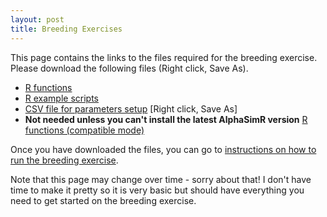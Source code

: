 ```yaml
---
layout: post
title: Breeding Exercises
---
```


This page contains the links to the files required for the breeding exercise. Please download the following files (Right click, Save As).  

* [R functions](https://raw.githubusercontent.com/cjyang-work/lecture/main/conv_adv_breeding/breeding_exercise_v2.R)  
* [R example scripts](https://raw.githubusercontent.com/cjyang-work/lecture/main/conv_adv_breeding/example_scripts.R)  
* [CSV file for parameters setup](https://raw.githubusercontent.com/cjyang-work/lecture/main/conv_adv_breeding/BP.csv) [Right click, Save As]  
* **Not needed unless you can't install the latest AlphaSimR version** [R functions (compatible mode)](https://raw.githubusercontent.com/cjyang-work/lecture/main/conv_adv_breeding/breeding_exercise_v2_modified_to_fit_old_AlphaSimR.R)  

Once you have downloaded the files, you can go to [instructions on how to run the breeding exercise](https://cjyang-work.github.io/breeding_exercise_instructions).  

Note that this page may change over time - sorry about that! I don't have time to make it pretty so it is very basic but should have everything you need to get started on the breeding exercise.  
